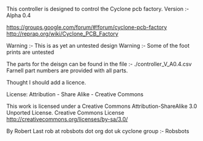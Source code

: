 This controller is designed to control the Cyclone pcb factory.
Version :- Alpha 0.4

https://groups.google.com/forum/#!forum/cyclone-pcb-factory
http://reprap.org/wiki/Cyclone_PCB_Factory

Warning :- This is as yet an untested design
Warning :- Some of the foot prints are untested

The parts for the deisgn can be found in the file :- ./controller_V_A0.4.csv
Farnell part numbers are provided with all parts.

Thought I should add a licence.

License: Attribution - Share Alike - Creative Commons 

This work is licensed under a Creative Commons Attribution-ShareAlike 3.0 Unported License.
Creative Commons License
http://creativecommons.org/licenses/by-sa/3.0/

By Robert Last
rob at robsbots dot org dot uk
cyclone group :- Robsbots
